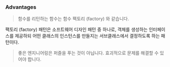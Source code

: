 ### Advantages
> 함수를 리턴하는 함수는 함수 팩토리 (factory) 와 같습니다.

팩토리 (factory) 패턴은 소프트웨어 디자인 패턴 중 하나로, 객체를 생성하는 인터페이스를 제공하되 어떤 클래스의 인스턴스를 만들지는 서브클래스에서 결정하도록 하는 패턴이다.


> 좋은 엔지니어링은 퍼즐을 푸는 것이 아닙니다. 효괴적으로 문제를 해결할 수 있어야 합니다.

